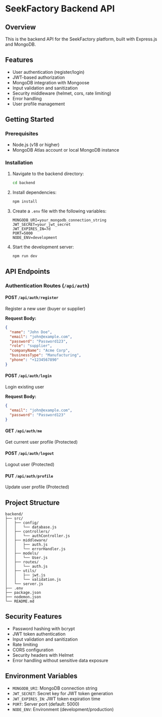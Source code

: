 # SeekFactory Backend API

## Overview
This is the backend API for the SeekFactory platform, built with Express.js and MongoDB.

## Features
- User authentication (register/login)
- JWT-based authorization
- MongoDB integration with Mongoose
- Input validation and sanitization
- Security middleware (helmet, cors, rate limiting)
- Error handling
- User profile management

## Getting Started

### Prerequisites
- Node.js (v18 or higher)
- MongoDB Atlas account or local MongoDB instance

### Installation
1. Navigate to the backend directory:
   ```bash
   cd backend
   ```

2. Install dependencies:
   ```bash
   npm install
   ```

3. Create a `.env` file with the following variables:
   ```
   MONGODB_URI=your_mongodb_connection_string
   JWT_SECRET=your_jwt_secret
   JWT_EXPIRES_IN=7d
   PORT=5000
   NODE_ENV=development
   ```

4. Start the development server:
   ```bash
   npm run dev
   ```

## API Endpoints

### Authentication Routes (`/api/auth`)

#### POST `/api/auth/register`
Register a new user (buyer or supplier)

**Request Body:**
```json
{
  "name": "John Doe",
  "email": "john@example.com",
  "password": "Password123",
  "role": "supplier",
  "companyName": "Acme Corp",
  "businessType": "Manufacturing",
  "phone": "+1234567890"
}
```

#### POST `/api/auth/login`
Login existing user

**Request Body:**
```json
{
  "email": "john@example.com",
  "password": "Password123"
}
```

#### GET `/api/auth/me`
Get current user profile (Protected)

#### POST `/api/auth/logout`
Logout user (Protected)

#### PUT `/api/auth/profile`
Update user profile (Protected)

## Project Structure
```
backend/
├── src/
│   ├── config/
│   │   └── database.js
│   ├── controllers/
│   │   └── authController.js
│   ├── middleware/
│   │   ├── auth.js
│   │   └── errorHandler.js
│   ├── models/
│   │   └── User.js
│   ├── routes/
│   │   └── auth.js
│   ├── utils/
│   │   ├── jwt.js
│   │   └── validation.js
│   └── server.js
├── .env
├── package.json
├── nodemon.json
└── README.md
```

## Security Features
- Password hashing with bcrypt
- JWT token authentication
- Input validation and sanitization
- Rate limiting
- CORS configuration
- Security headers with Helmet
- Error handling without sensitive data exposure

## Environment Variables
- `MONGODB_URI`: MongoDB connection string
- `JWT_SECRET`: Secret key for JWT token generation
- `JWT_EXPIRES_IN`: JWT token expiration time
- `PORT`: Server port (default: 5000)
- `NODE_ENV`: Environment (development/production)
